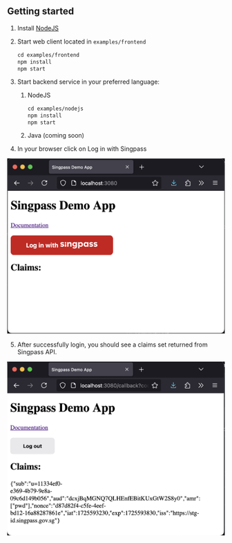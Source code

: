 ## Getting started

1. Install [NodeJS](https://nodejs.org/en/download/package-manager)
2. Start web client located in `examples/frontend`
    ```shell
    cd examples/frontend
    npm install
    npm start
    ```
3. Start backend service in your preferred language:
   1. NodeJS
       ```shell
       cd examples/nodejs
       npm install
       npm start
       ```
   2. Java (coming soon)

4. In your browser click on Log in with Singpass

![before login screenshot](docs/before-login.png)

5. After successfully login, you should see a claims set returned from Singpass API.
 
![after login screenshot](docs/after-login.png)

